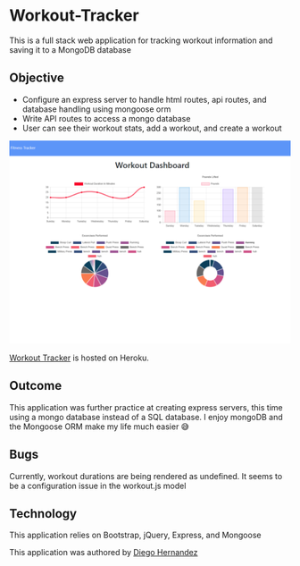 # Workout-Tracker

This is a full stack web application for tracking workout information and saving it to a MongoDB database

## Objective

- Configure an express server to handle html routes, api routes, and database handling using mongoose orm
- Write API routes to access a mongo database
- User can see their workout stats, add a workout, and create a workout

![Workout Tracker](./public/assets/readme.png)

[Workout Tracker](https://github.com/Diegopie/Workout-Tracker) is hosted on Heroku.

## Outcome

This application was further practice at creating express servers, this time using a mongo database instead of a SQL database. I enjoy mongoDB and the Mongoose ORM make my life much easier 😅

## Bugs

Currently, workout durations are being rendered as undefined. It seems to be a configuration issue in the workout.js model

## Technology

This application relies on Bootstrap, jQuery, Express, and Mongoose

This application was authored by [Diego Hernandez](https://github.com/Diegopie)